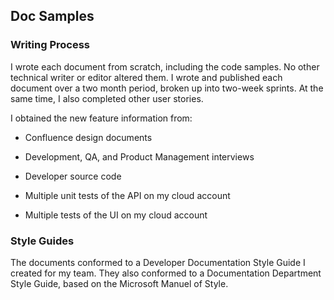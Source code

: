 ## Doc Samples

### Writing Process

I wrote each document from scratch, including the code samples. No other technical writer or editor altered them. I wrote and published each document over a two month period, broken up into two-week sprints. At the same time, I also completed other user stories. 

I obtained the new feature information from:

* Confluence design documents

* Development, QA, and Product Management interviews

* Developer source code

* Multiple unit tests of the API on my cloud account

* Multiple tests of the UI on my cloud account

### Style Guides

The documents conformed to a Developer Documentation Style Guide I created for my team. They also conformed to a Documentation Department Style Guide, based on the Microsoft Manuel of Style.
